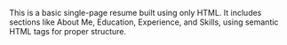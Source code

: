 This is a basic single-page resume built using only HTML. It includes sections like About Me, Education, Experience, and Skills, using semantic HTML tags for proper structure.
